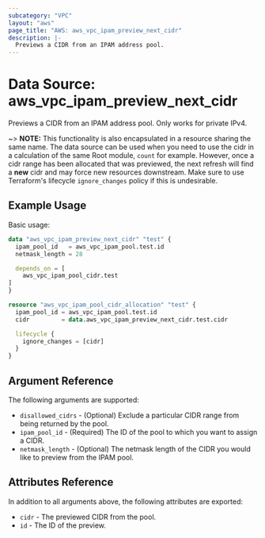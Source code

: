 ```yaml
---
subcategory: "VPC"
layout: "aws"
page_title: "AWS: aws_vpc_ipam_preview_next_cidr"
description: |-
  Previews a CIDR from an IPAM address pool.
---
```


# Data Source: aws_vpc_ipam_preview_next_cidr

Previews a CIDR from an IPAM address pool. Only works for private IPv4.

~> **NOTE:** This functionality is also encapsulated in a resource sharing the same name. The data source can be used when you need to use the cidr in a calculation of the same Root module, `count` for example. However, once a cidr range has been allocated that was previewed, the next refresh will find a **new** cidr and may force new resources downstream. Make sure to use Terraform's lifecycle `ignore_changes` policy if this is undesirable.

## Example Usage

Basic usage:

```terraform
data "aws_vpc_ipam_preview_next_cidr" "test" {
  ipam_pool_id   = aws_vpc_ipam_pool.test.id
  netmask_length = 28

  depends_on = [
    aws_vpc_ipam_pool_cidr.test
]
}

resource "aws_vpc_ipam_pool_cidr_allocation" "test" {
  ipam_pool_id = aws_vpc_ipam_pool.test.id
  cidr         = data.aws_vpc_ipam_preview_next_cidr.test.cidr

  lifecycle {
    ignore_changes = [cidr]
  }
}
```

## Argument Reference

The following arguments are supported:

* `disallowed_cidrs` - (Optional) Exclude a particular CIDR range from being returned by the pool.
* `ipam_pool_id` - (Required) The ID of the pool to which you want to assign a CIDR.
* `netmask_length` - (Optional) The netmask length of the CIDR you would like to preview from the IPAM pool.

## Attributes Reference

In addition to all arguments above, the following attributes are exported:

* `cidr` - The previewed CIDR from the pool.
* `id` - The ID of the preview.

